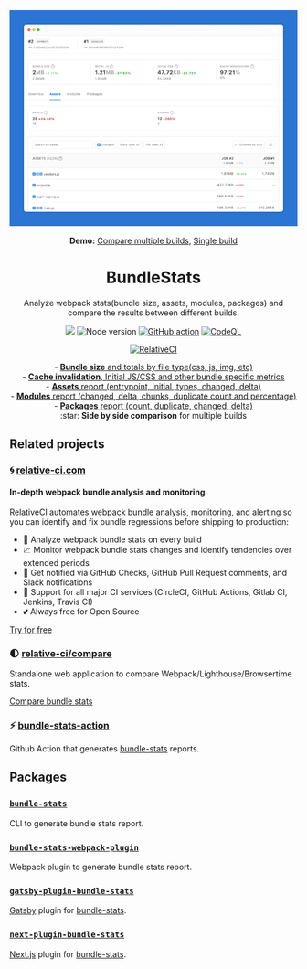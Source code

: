 <p align="center">
  <a href="https://relative-ci.com/tools/webpack-bundle-stats/demo-multiple-jobs.html" target="_blank"><img alt="BundleStats screenshot" width="768" src="https://raw.githubusercontent.com/relative-ci/bundle-stats/master/bundle-stats.png"/></a>
</p>
<p align="center">
  <strong>Demo:</strong>
  <a href="https://relative-ci.com/tools/webpack-bundle-stats/demo-multiple-jobs.html" target="_blank">Compare multiple builds</a>,
  <a href="https://relative-ci.com/tools/webpack-bundle-stats/demo-single-job.html" target="_blank">Single build</a>
</p>
<h1 align="center">BundleStats</h1>
<p align="center">
  Analyze webpack stats(bundle size, assets, modules, packages) and compare the results between different builds.
</p>
<p align="center">
  <a href="https://www.npmjs.com/package/bundle-stats"><img src="https://img.shields.io/npm/v/bundle-stats.svg" /></a>
  <img src="https://img.shields.io/node/v/bundle-stats.svg" alt="Node version" />
  <a href="https://github.com/relative-ci/bundle-stats/actions/workflows/build.yaml"><img alt="GitHub action" src="https://github.com/relative-ci/bundle-stats/actions/workflows/build.yaml/badge.svg" /></a>
  <a href="https://github.com/relative-ci/bundle-stats/actions/workflows/codeql.yml"><img alt="CodeQL" src="https://github.com/relative-ci/bundle-stats/actions/workflows/codeql.yml/badge.svg"/></a>
</p>
<p align="center">
  <a href="https://app.relative-ci.com/projects/V1bXuieJbYttHCS75L8G"><img src="https://badges.relative-ci.com/badges/V1bXuieJbYttHCS75L8G?branch=master" alt="RelativeCI"></a>
</p>
<p align="center">
- <a href="https://relative-ci.com/tools/webpack-bundle-stats/demo-multiple-jobs.html#/"><strong>Bundle size</strong> and totals by file type(css, js, img, etc)</a><br />
- <a href="https://relative-ci.com/tools/webpack-bundle-stats/demo-multiple-jobs.html#/"><strong>Cache invalidation</strong>, Initial JS/CSS and other bundle specific metrics</a><br />
- <a href="https://relative-ci.com/tools/webpack-bundle-stats/demo-multiple-jobs.html#/assets"><strong>Assets</strong> report (entrypoint, initial, types, changed, delta)</a><br />
- <a href="https://relative-ci.com/tools/webpack-bundle-stats/demo-multiple-jobs.html#/modules"><strong>Modules</strong> report (changed, delta, chunks, duplicate count and percentage)</a><br />
- <a href="https://relative-ci.com/tools/webpack-bundle-stats/demo-multiple-jobs.html#/packages"><strong>Packages</strong> report (count, duplicate, changed, delta)</a><br />
:star: <strong>Side by side comparison</strong> for multiple builds
</p>

## Related projects

### :cyclone: [relative-ci.com](https://relative-ci.com?utm_medium=bundle-stats)

#### In-depth webpack bundle analysis and monitoring

RelativeCI automates webpack bundle analysis, monitoring, and alerting so you can identify and fix bundle regressions before shipping to production:

- :crystal_ball: Analyze webpack bundle stats on every build
- :chart_with_upwards_trend: Monitor webpack bundle stats changes and identify tendencies over extended periods
- :bell: Get notified via GitHub Checks, GitHub Pull Request comments, and Slack notifications
- :hammer: Support for all major CI services (CircleCI, GitHub Actions, Gitlab CI, Jenkins, Travis CI)
- :two_hearts: Always free for Open Source

[Try for free](https://relative-ci.com?utm_medium=bundle-stats)

### :first_quarter_moon: [relative-ci/compare](https://compare.relative-ci.com)

Standalone web application to compare Webpack/Lighthouse/Browsertime stats.

[Compare bundle stats](https://compare.relative-ci.com)

### :zap: [bundle-stats-action](https://github.com/vio/bundle-stats-action)

Github Action that generates [bundle-stats](https://github.com/relative-ci/bundle-stats) reports.

## Packages

### [`bundle-stats`](https://github.com/relative-ci/bundle-stats/tree/master/packages/cli)

CLI to generate bundle stats report.

### [`bundle-stats-webpack-plugin`](https://github.com/relative-ci/bundle-stats/tree/master/packages/webpack-plugin)

Webpack plugin to generate bundle stats report.

### [`gatsby-plugin-bundle-stats`](https://github.com/relative-ci/bundle-stats/tree/master/packages/gatsby-plugin)

[Gatsby](https://www.gatsbyjs.org) plugin for [bundle-stats](https://github.com/relative-ci/bundle-stats/tree/master/packages/webpack-plugin).

### [`next-plugin-bundle-stats`](https://github.com/relative-ci/bundle-stats/tree/master/packages/next-plugin)

[Next.js](https://nextjs.org) plugin for [bundle-stats](https://github.com/relative-ci/bundle-stats/tree/master/packages/webpack-plugin).
